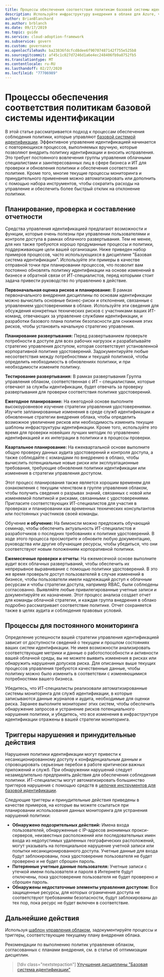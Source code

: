```yaml
---
title: Процессы обеспечения соответствия политикам базовой системы идентификации
description: Используйте инфраструктуру внедрения в облаке для Azure, чтобы изучить подход к созданию процессов, поддерживающих дисциплину управления базовыми идентификаторами.
author: BrianBlanchard
ms.author: brblanch
ms.date: 09/17/2019
ms.topic: guide
ms.service: cloud-adoption-framework
ms.subservice: govern
ms.custom: governance
ms.openlocfilehash: ba23836fdcfcd8dee6f90707487142f755e525b8
ms.sourcegitcommit: af45c1c027d7246d1a6e4ec248406fb9a8752fb5
ms.translationtype: MT
ms.contentlocale: ru-RU
ms.lasthandoff: 02/27/2020
ms.locfileid: "77706989"
---
```

# <a name="identity-baseline-policy-compliance-processes"></a>Процессы обеспечения соответствия политикам базовой системы идентификации

В этой статье рассматривается подход к процессам обеспечения соблюдения политики, которые управляют [базовой системой идентификации](./index.md). Эффективное управление идентификацией начинается с повторяющихся процессов, выполняемых вручную, которые позволяют внедрить политику идентификации и вносить исправления. Это требует постоянного вовлечения группы управления облачными специалистами и заинтересованных лиц в сфере бизнеса и ИТ для проверки и обновления политики и обеспечения соответствия политике. Кроме того, многие текущие процессы мониторинга и принудительного применения можно автоматизировать или дополнить с помощью набора инструментов, чтобы сократить расходы на управление и обеспечить более быстрый отклик на отклонение политики.

## <a name="planning-review-and-reporting-processes"></a>Планирование, проверка и составление отчетности

Средства управления идентификацией предлагают возможности и функции, которые очень полезны при управлении пользователями и контроле доступа в рамках облачного развертывания. Тем не менее, для них также требуются хорошо продуманные процессы и политики, поддерживающие цели вашей организации. Ниже приведен набор примеров процессов, часто использующихся в дисциплине "Базовая система идентификации". Используйте эти примеры в качестве отправной точки при планировании процессов, что позволит вам постоянно обновлять политику идентификации на основе изменений в бизнесе и обратной связи от ИТ-специалистов, перед которыми стоит задача привести руководство по управлению в действие.

**Первоначальная оценка рисков и планирование:** В рамках первоначального внедрения дисциплины по основам идентификации можно вычислить основные бизнес-риски и отклонения, связанные с управлением удостоверениями в облаке. Используйте эти сведения для обсуждения конкретных технических рисков с участниками ваших ИТ-команд, отвечающих за управление службами идентификации, и разработки базового плана политик безопасности для снижения этих рисков, чтобы установить начальную стратегию управления.

**Планирование развертывания:** Перед развертыванием проверьте потребности в доступе для всех рабочих нагрузок и разрабатывайте стратегию управления доступом, которая соответствует установленной корпоративной политике удостоверений. Задокументируйте любые несоответствия между потребностями и текущей политикой, чтобы определить необходимость в обновлениях политики, и при необходимости измените политику.

**Тестирование развертывания:** В рамках развертывания Группа управления облаком, соответственная с ИТ – специалистами, которые отвечают за службы идентификации, будет отвечать за проверку развертывания для проверки соответствия политике удостоверений.

**Ежегодное планирование:** На ежегодной основе выполните высокоуровневое изучение стратегии управления удостоверениями. Изучите запланированные изменения в среде служб идентификации и обновленные стратегии внедрения облака, чтобы определить возможное увеличение рисков или необходимость изменить текущие шаблоны инфраструктуры идентификации. Кроме того, используйте это время для проверки новейших лучших методик по управлению идентификацией и их интеграции в политики и в процессы проверки.

**Квартальное планирование:** На ежеквартальной основе выполните общую проверку данных аудита удостоверений и контроля доступа, а также соблюдайте с командами по внедрению в облако, чтобы вычислить потенциальные новые риски или эксплуатационные требования, требующие обновления политики идентификации или изменения в стратегии управления доступом.

Этот процесс планирования также является хорошим временем для ознакомления с текущим членством в группе управления облаком, чтобы получить сведения о разрывах знаний, связанных с новой или изменяемой политикой и рисками, связанными с удостоверениями. Пригласите соответствующих ИТ-специалистов для участия в проверках и планировании как временных технических консультантов или постоянных участников своей команды.

Обучение **и обучение:** На бимонсли можно предложить обучающий семинар, чтобы обеспечить актуальность ИТ-специалистов и разработчиков о последних требованиях к политике удостоверений. В ходе этого процесса просмотрите и обновите любую документацию, руководства или другие обучающие ресурсы, чтобы убедиться, что они соответствуют новым положениям корпоративной политики.

**Ежемесячные проверки и отчеты:** На ежемесячной основе выполните аудит всех облачных развертываний, чтобы обеспечить их непрерывное выравнивание с помощью политики удостоверений. В это же время проверьте доступ пользователей в случае изменений в бизнесе, чтобы пользователи имели надлежащий доступ к облачным ресурсам и чтобы стратегии доступа, например RBAC, были соблюдены согласованно. Выявляйте любые привилегированные учетные записи и документируйте их назначение. Этот процесс анализа создает отчет для команды облачной стратегии, и каждая группа внедрения в облако подробно рассматривает соответствие политике. Отчет сохраняется также в целях аудита и соблюдения правовых условий.

## <a name="processes-for-ongoing-monitoring"></a>Процессы для постоянного мониторинга

Определение успешности вашей стратегии управления идентификацией зависит от доступности сведений о текущем и прошлом состояниях ваших систем идентификации. Не имея возможности анализировать соответствующие метрики и данные о работоспособности и активности вашей облачной среды, вы не можете выявить изменения в рисках или обнаружить нарушения допусков риска. Для описанных выше текущих процессов управления требуются качественные данные, чтобы политику можно было изменить в соответствии с изменяющимися потребностями вашего бизнеса.

Убедитесь, что ИТ-специалисты реализовали автоматизированные системы мониторинга для служб идентификации, в которые записываются данные журналов и аудита, необходимые для оценки риска. Заранее выполните мониторинг этих систем, чтобы обеспечить обнаружение запросов и устранение рисков потенциального нарушения политики, и убедитесь, что все изменения в инфраструктуре идентификации отражены в вашей стратегии мониторинга.

## <a name="violation-triggers-and-enforcement-actions"></a>Триггеры нарушения и принудительные действия

Нарушения политики идентификации могут привести к несанкционированному доступу к конфиденциальным данным и спровоцировать серьезные перебои в работе критически важных приложений и служб. При обнаружении нарушений следует незамедлительно предпринять действия для обеспечения соблюдения политики. ИТ-специалисты могут автоматизировать большинство триггеров нарушения с помощью средств в [цепочке инструментов для базовой идентификации](./toolchain.md).

Следующие триггеры и принудительные действия приведены в качестве примеров, на которые вы можете ссылаться при планировании использования данных мониторинга для устранения нарушений политики:

- **Обнаружено подозрительных действий:** Имена входа пользователей, обнаруженные с IP-адресов анонимных прокси-серверов, неизвестных расположений или последовательных имен входа из недопустимых удаленных географических расположений, могут указывать на потенциальное нарушение учетной записи или попытки несанкционированного доступа. Учетные данные для входа будут заблокированы, пока удостоверение пользователя не будет проверено и не будет сброшен пароль.
- **Потерянные учетные данные пользователя:** Учетные записи с утечкой имени пользователя и пароля в Интернете будут отключены, пока удостоверение пользователя не будет проверено и сброшен пароль.
- **Обнаружены недостаточные элементы управления доступом:** Все защищенные ресурсы, для которых ограничения доступа не соответствуют требованиям безопасности, будут заблокированы до тех пор, пока ресурс не будет включен в соответствие.

## <a name="next-steps"></a>Дальнейшие действия

Используя [шаблон управления облаком](./template.md), задокументируйте процессы и триггеры, соответствующие текущему плану внедрения облака.

Рекомендации по выполнению политик управления облаком, согласованных с планами внедрения, см. в статье об оптимизации дисциплин.

> [!div class="nextstepaction"]
> [Улучшения дисциплины "Базовая система идентификации"](./discipline-improvement.md)
